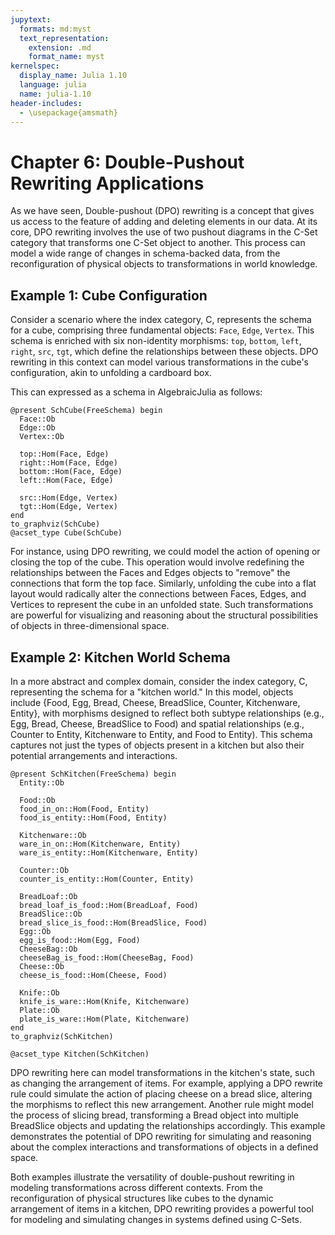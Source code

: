```yaml
---
jupytext:
  formats: md:myst
  text_representation:
    extension: .md
    format_name: myst
kernelspec:
  display_name: Julia 1.10
  language: julia
  name: julia-1.10
header-includes:
  - \usepackage{amsmath}
---
```


# Chapter 6: Double-Pushout Rewriting Applications

As we have seen, Double-pushout (DPO) rewriting is a concept that gives us access to the feature of adding and deleting elements in our data. At its core, DPO rewriting involves the use of two pushout diagrams in the $\mathsf{C}$-Set category that transforms one $\mathsf{C}$-Set object to another. This process can model a wide range of changes in schema-backed data, from the reconfiguration of physical objects to transformations in world knowledge.

## Example 1: Cube Configuration
Consider a scenario where the index category, $\mathsf{C}$, represents the schema for a cube, comprising three fundamental objects: `Face`, `Edge`, `Vertex`. This schema is enriched with six non-identity morphisms: `top`, `bottom`, `left`, `right`, `src`, `tgt`, which define the relationships between these objects. DPO rewriting in this context can model various transformations in the cube's configuration, akin to unfolding a cardboard box. 

This can expressed as a schema in AlgebraicJulia as follows:

```{code-cell}
@present SchCube(FreeSchema) begin
  Face::Ob
  Edge::Ob
  Vertex::Ob

  top::Hom(Face, Edge)
  right::Hom(Face, Edge)
  bottom::Hom(Face, Edge)
  left::Hom(Face, Edge)

  src::Hom(Edge, Vertex)
  tgt::Hom(Edge, Vertex)
end
to_graphviz(SchCube)
@acset_type Cube(SchCube)
```

For instance, using DPO rewriting, we could model the action of opening or closing the top of the cube. This operation would involve redefining the relationships between the Faces and Edges objects to "remove" the connections that form the top face. Similarly, unfolding the cube into a flat layout would radically alter the connections between Faces, Edges, and Vertices to represent the cube in an unfolded state. Such transformations are powerful for visualizing and reasoning about the structural possibilities of objects in three-dimensional space.

## Example 2: Kitchen World Schema
In a more abstract and complex domain, consider the index category, $\mathsf{C}$, representing the schema for a "kitchen world." In this model, objects include {Food, Egg, Bread, Cheese, BreadSlice, Counter, Kitchenware, Entity}, with morphisms designed to reflect both subtype relationships (e.g., Egg, Bread, Cheese, BreadSlice to Food) and spatial relationships (e.g., Counter to Entity, Kitchenware to Entity, and Food to Entity). This schema captures not just the types of objects present in a kitchen but also their potential arrangements and interactions.

```{code-cell}
@present SchKitchen(FreeSchema) begin
  Entity::Ob

  Food::Ob
  food_in_on::Hom(Food, Entity)
  food_is_entity::Hom(Food, Entity)

  Kitchenware::Ob
  ware_in_on::Hom(Kitchenware, Entity)
  ware_is_entity::Hom(Kitchenware, Entity)

  Counter::Ob
  counter_is_entity::Hom(Counter, Entity)

  BreadLoaf::Ob
  bread_loaf_is_food::Hom(BreadLoaf, Food)
  BreadSlice::Ob
  bread_slice_is_food::Hom(BreadSlice, Food)
  Egg::Ob
  egg_is_food::Hom(Egg, Food)
  CheeseBag::Ob
  cheeseBag_is_food::Hom(CheeseBag, Food)
  Cheese::Ob
  cheese_is_food::Hom(Cheese, Food)

  Knife::Ob
  knife_is_ware::Hom(Knife, Kitchenware)
  Plate::Ob
  plate_is_ware::Hom(Plate, Kitchenware)
end
to_graphviz(SchKitchen)

@acset_type Kitchen(SchKitchen)
```

DPO rewriting here can model transformations in the kitchen's state, such as changing the arrangement of items. For example, applying a DPO rewrite rule could simulate the action of placing cheese on a bread slice, altering the morphisms to reflect this new arrangement. Another rule might model the process of slicing bread, transforming a Bread object into multiple BreadSlice objects and updating the relationships accordingly. This example demonstrates the potential of DPO rewriting for simulating and reasoning about the complex interactions and transformations of objects in a defined space.

Both examples illustrate the versatility of double-pushout rewriting in modeling transformations across different contexts. From the reconfiguration of physical structures like cubes to the dynamic arrangement of items in a kitchen, DPO rewriting provides a powerful tool for modeling and simulating changes in systems defined using $\mathsf{C}$-Sets.

